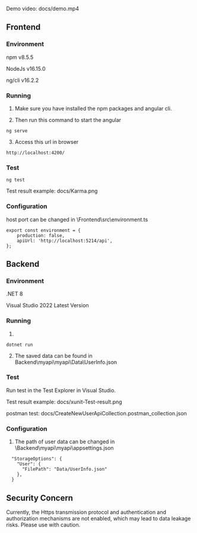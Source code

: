


Demo video: docs/demo.mp4

## Frontend
### Environment
npm v8.5.5 

NodeJs v16.15.0

ng/cli v16.2.2

### Running
1. Make sure you have installed the npm packages and angular cli.

2. Then run this command to start the angular
```
ng serve
```
3. Access this url in browser
```
http://localhost:4200/
```

### Test
```
ng test
```
Test result example: docs/Karma.png

### Configuration


host port can be changed in \Frontend\src\environment.ts
```
export const environment = {
	production: false,
	apiUrl: 'http://localhost:5214/api',
};
```

## Backend

### Environment
.NET 8

Visual Studio 2022 Latest Version

### Running
1. 
```
dotnet run
```
2. The saved data can be found in Backend\myapi\myapi\Data\UserInfo.json


### Test
Run test in the Test Explorer in Visual Studio.

Test result example: docs/xunit-Test-result.png

postman test: docs/CreateNewUserApiCollection.postman_collection.json

### Configuration
1. The path of user data can be changed in \Backend\myapi\myapi\appsettings.json
```
  "StorageOptions": {
    "User": {
      "FilePath": "Data/UserInfo.json"
    },
  }
```

## Security Concern
Currently, the Https transmission protocol and authentication and authorization mechanisms are not enabled, which may lead to data leakage risks. Please use with caution.